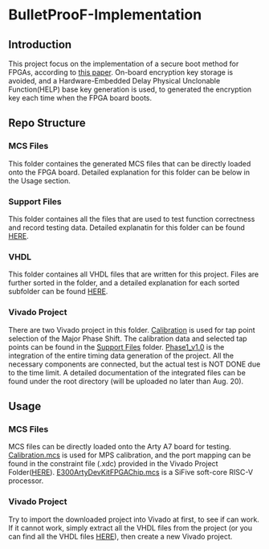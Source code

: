 # BulletProoF-Implementation
## Introduction
This project focus on the implementation of a secure boot method for FPGAs, according to [this paper](https://github.com/xiangyun-wang/BulletProoF-Implementation/blob/main/BulletProoF%20Paper.pdf). On-board encryption key storage is avoided, and a Hardware-Embedded Delay Physical Unclonable Function(HELP) base key generation is used, to generated the encryption key each time when the FPGA board boots. 
## Repo Structure
### MCS Files
This folder containes the generated MCS files that can be directly loaded onto the FPGA board. Detailed explanation for this folder can be below in the Usage section.
### Support Files
This folder containes all the files that are used to test function correctness and record testing data. Detailed explanatin for this folder can be found [HERE](https://github.com/xiangyun-wang/BulletProoF-Implementation/blob/main/Support%20Files/README.md).
### VHDL
This folder containes all VHDL files that are written for this project. Files are further sorted in the folder, and a detailed explanation for each sorted subfolder can be found [HERE](https://github.com/xiangyun-wang/BulletProoF-Implementation/blob/main/VHDL/README.md).
### Vivado Project
There are two Vivado project in this folder. [Calibration](https://github.com/xiangyun-wang/BulletProoF-Implementation/tree/main/Vivado%20Project/Calibration) is used for tap point selection of the Major Phase Shift. The calibration data and selected tap points can be found in the [Support Files](https://github.com/xiangyun-wang/BulletProoF-Implementation/tree/main/Support%20Files) folder.  [Phase1_v1.0](https://github.com/xiangyun-wang/BulletProoF-Implementation/tree/main/Vivado%20Project/Phase1_v1.0) is the integration of the entire timing data generation of the project. All the necessary components are connected, but the actual test is NOT DONE due to the time limit. A detailed documentation of the integrated files can be found under the root directory (will be uploaded no later than Aug. 20). 
## Usage
### MCS Files
MCS files can be directly loaded onto the Arty A7 board for testing. [Calibration.mcs](https://github.com/xiangyun-wang/BulletProoF-Implementation/blob/main/MCS%20files/Calibration.mcs) is used for MPS calibration, and the port mapping can be found in the constraint file (.xdc) provided in the Vivado Project Folder([HERE](https://github.com/xiangyun-wang/BulletProoF-Implementation/blob/main/Vivado%20Project/Calibration/Arty-A7-100-Master.xdc)). [E300ArtyDevKitFPGAChip.mcs](https://github.com/xiangyun-wang/BulletProoF-Implementation/blob/main/MCS%20files/E300ArtyDevKitFPGAChip.mcs) is a SiFive soft-core RISC-V processor. 
### Vivado Project
Try to import the downloaded project into Vivado at first, to see if can work. If it cannot work, simply extract all the VHDL files from the project (or you can find all the VHDL files [HERE](https://github.com/xiangyun-wang/BulletProoF-Implementation/tree/main/VHDL)), then create a new Vivado project. 
